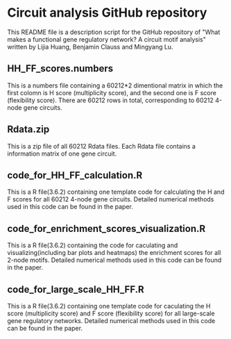 # Circuit analysis GitHub repository
This README file is a description script for the GitHub repository of "What makes a functional gene regulatory network? A circuit motif analysis" written by Lijia Huang,  Benjamin Clauss and Mingyang Lu.
## HH_FF_scores.numbers
This is a numbers file containing a 60212*2 dimentional matrix in which the first colomn is H score (multiplicity score), and the second one is F score (flexibility score). There are 60212 rows in total, corresponding to 60212 4-node gene circuits.
## Rdata.zip
This is a zip file of all 60212 Rdata files. Each Rdata file contains a information matrix of one gene circuit.
## code_for_HH_FF_calculation.R
This is a R file(3.6.2) containing one template code for calculating the H and F scores for all 60212 4-node gene circuits. Detailed numerical methods used in this code can be found in the paper.

## code_for_enrichment_scores_visualization.R
This is a R file(3.6.2) containing the code for caculating and visualizing(including bar plots and heatmaps) the enrichment scores for all 2-node motifs. Detailed numerical methods used in this code can be found in the paper.

## code_for_large_scale_HH_FF.R
This is a R file(3.6.2) containing one template code for caculating the H score (multiplicity score) and F score (flexibility score) for all large-scale gene regulatory networks. Detailed numerical methods used in this code can be found in the paper.

